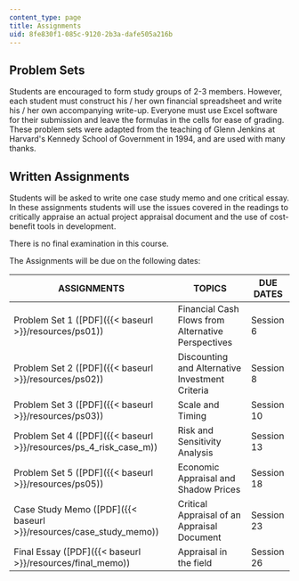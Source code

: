 ```yaml
---
content_type: page
title: Assignments
uid: 8fe830f1-085c-9120-2b3a-dafe505a216b
---
```


Problem Sets
------------

Students are encouraged to form study groups of 2-3 members. However, each student must construct his / her own financial spreadsheet and write his / her own accompanying write-up. Everyone must use Excel software for their submission and leave the formulas in the cells for ease of grading. These problem sets were adapted from the teaching of Glenn Jenkins at Harvard's Kennedy School of Government in 1994, and are used with many thanks.

Written Assignments
-------------------

Students will be asked to write one case study memo and one critical essay. In these assignments students will use the issues covered in the readings to critically appraise an actual project appraisal document and the use of cost-benefit tools in development.

There is no final examination in this course.

The Assignments will be due on the following dates:

| ASSIGNMENTS | TOPICS | DUE DATES |
| --- | --- | --- |
| Problem Set 1 ([PDF]({{< baseurl >}}/resources/ps01)) | Financial Cash Flows from Alternative Perspectives | Session 6 |
| Problem Set 2 ([PDF]({{< baseurl >}}/resources/ps02)) | Discounting and Alternative Investment Criteria | Session 8 |
| Problem Set 3 ([PDF]({{< baseurl >}}/resources/ps03)) | Scale and Timing | Session 10 |
| Problem Set 4 ([PDF]({{< baseurl >}}/resources/ps_4_risk_case_m)) | Risk and Sensitivity Analysis | Session 13 |
| Problem Set 5 ([PDF]({{< baseurl >}}/resources/ps05)) | Economic Appraisal and Shadow Prices | Session 18 |
| Case Study Memo ([PDF]({{< baseurl >}}/resources/case_study_memo)) | Critical Appraisal of an Appraisal Document | Session 23 |
| Final Essay ([PDF]({{< baseurl >}}/resources/final_memo)) | Appraisal in the field | Session 26